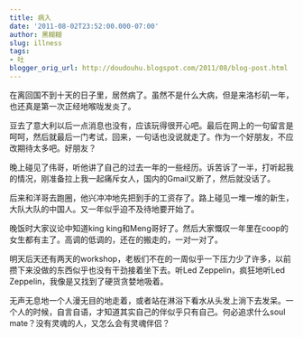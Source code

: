 ```yaml
---
title: 病入
date: '2011-08-02T23:52:00.000-07:00'
author: 黑糊糊
slug: illness
tags:
- 吐
blogger_orig_url: http://doudouhu.blogspot.com/2011/08/blog-post.html
---
```


在离回国不到十天的日子里，居然病了。虽然不是什么大病，但是来洛杉矶一年，也还真是第一次正经地喉咙发炎了。

豆去了意大利以后一点消息也没有，应该玩得很开心吧。最后在网上的一句留言是呵呵，然后就最后一门考试，回来，一句话也没说就走了。作为一个好朋友，不应改期待太多吧。好朋友？

晚上碰见了伟哥，听他讲了自己的过去一年的一些经历。诉苦诉了一半，打听起我的情况，刚准备拉上我一起痛斥女人，国内的Gmail又断了，然后就没话了。

后来和洋哥去跑圈，他兴冲冲地先把到手的工资存了。路上碰见一堆一堆的新生，大队大队的中国人。又一年似乎迫不及待地要开始了。

晚饭时大家议论中知道king king和Meng哥好了。然后大家慨叹一年里在coop的女生都有主了。高调的低调的，还在的搬走的，一对一对了。

明天后天还有两天的workshop，老板们不在的一周似乎一下压力少了许多，以前攒下来没做的东西似乎也没有干劲接着坐下去。听Led Zeppelin，疯狂地听Led Zeppelin，我像是又找到了硬货贪婪地吸着。

无声无息地一个人漫无目的地走着，或者站在淋浴下看水从头发上淌下去发呆。一个人的时候，自言自语，才知道其实自己的伴似乎只有自己。何必追求什么soul mate？没有灵魂的人，又怎么会有灵魂伴侣？
